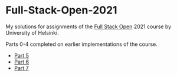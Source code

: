 # Full-Stack-Open-2021

My solutions for assignments of the [Full Stack Open](https://fullstackopen.com/) 2021 course by University of Helsinki.

Parts 0-4 completed on earlier implementations of the course.

- [Part 5](https://github.com/RIR/Full-Stack-Open-2021/tree/main/osa5)
- [Part 6](https://github.com/RIR/Full-Stack-Open-2021/tree/main/osa6)
- [Part 7](https://github.com/RIR/Full-Stack-Open-2021/tree/main/osa7)
